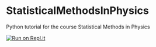 # StatisticalMethodsInPhysics
Python tutorial for the course Statistical Methods in Physics

[![Run on Repl.it](https://repl.it/badge/github/mpapenbrock/StatisticalMethodsInPhysics)](https://repl.it/github/mpapenbrock/StatisticalMethodsInPhysics)